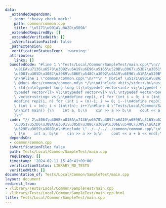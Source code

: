 ```yaml
---
data:
  _extendedDependsOn:
  - icon: ':heavy_check_mark:'
    path: common/common.cpp
    title: "\u5171\u901A\u8A2D\u5B9A"
  _extendedRequiredBy: []
  _extendedVerifiedWith: []
  _isVerificationFailed: false
  _pathExtension: cpp
  _verificationStatusIcon: ':warning:'
  attributes:
    links: []
  bundledCode: "#line 1 \"Tests/Local/Common/SampleTest/main.cpp\"\n// 2\u3064\u306E\
    \u81EA\u7136\u6570\u3092\u6A19\u6E96\u5165\u529B\u3067\u53D7\u3051\u53D6\u308A\
    \u3001\u305D\u308C\u3089\u306E\u548C\u3092\u6A19\u6E96\u51FA\u529B\u3059\u308B\
    \n\n#line 1 \"common/common.cpp\"\n/**\n * @brief \u5171\u901A\u8A2D\u5B9A\n *\
    \ @docs docs/common/common.md\n */\n\n#include <bits/stdc++.h>\nusing namespace\
    \ std;\n\ntypedef long long ll;\ntypedef vector<int> vi;\ntypedef vector<vi> vvi;\n\
    typedef vector<ll> vl;\ntypedef vector<vl> vvl;\ntypedef vector<bool> vb;\ntypedef\
    \ vector<string> vs;\n\n#define rep(i, n) for (int i = 0; i < (int)(n); i++)\n\
    #define rep2(i, n) for (int i = (n)-1; i >= 0; i--)\n#define rep3(i, m, n) for\
    \ (int i = (m); i < (int)(n); i++)\n#line 4 \"Tests/Local/Common/SampleTest/main.cpp\"\
    \n\nint main() {\n    int a, b;\n    cin >> a >> b;\n    cout << a + b << endl;\n\
    }\n"
  code: "// 2\u3064\u306E\u81EA\u7136\u6570\u3092\u6A19\u6E96\u5165\u529B\u3067\u53D7\
    \u3051\u53D6\u308A\u3001\u305D\u308C\u3089\u306E\u548C\u3092\u6A19\u6E96\u51FA\
    \u529B\u3059\u308B\n\n#include \"../../../../common/common.cpp\"\n\nint main()\
    \ {\n    int a, b;\n    cin >> a >> b;\n    cout << a + b << endl;\n}\n"
  dependsOn:
  - common/common.cpp
  isVerificationFile: false
  path: Tests/Local/Common/SampleTest/main.cpp
  requiredBy: []
  timestamp: '2024-02-11 15:40:41+09:00'
  verificationStatus: LIBRARY_NO_TESTS
  verifiedWith: []
documentation_of: Tests/Local/Common/SampleTest/main.cpp
layout: document
redirect_from:
- /library/Tests/Local/Common/SampleTest/main.cpp
- /library/Tests/Local/Common/SampleTest/main.cpp.html
title: Tests/Local/Common/SampleTest/main.cpp
---
```

